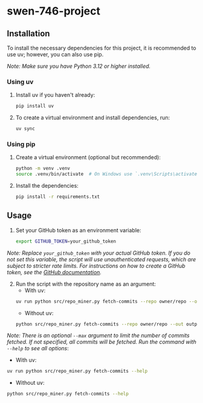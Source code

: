 # swen-746-project

## Installation
To install the necessary dependencies for this project, it is recommended to use uv; however, you can also use pip.

*Note: Make sure you have Python 3.12 or higher installed.*

### Using uv
1.  Install uv if you haven't already:
    ```bash
    pip install uv
    ```
2. To create a virtual environment and install dependencies, run:
    ```bash
    uv sync
    ```
### Using pip
1.  Create a virtual environment (optional but recommended):
    ```bash
    python -m venv .venv
    source .venv/bin/activate  # On Windows use `.venv\Scripts\activate`
    ```
2. Install the dependencies:
    ```bash
    pip install -r requirements.txt
    ```

## Usage
1. Set your GitHub token as an environment variable:
    ```bash
    export GITHUB_TOKEN=your_github_token
    ```
*Note: Replace `your_github_token` with your actual GitHub token. If you do not set this variable, the script will use unauthenticated requests, which are subject to stricter rate limits. For instructions on how to create a GitHub token, see the [GitHub documentation](https://docs.github.com/en/authentication/keeping-your-account-and-data-secure/creating-a-personal-access-token).*

2. Run the script with the repository name as an argument:
    - With uv:
    ```bash
    uv run python src/repo_miner.py fetch-commits --repo owner/repo --out output.csv
    ```
    - Without uv:
    ```bash
    python src/repo_miner.py fetch-commits --repo owner/repo --out output.csv
    ```
*Note: There is an optional `--max` argument to limit the number of commits fetched. If not specified, all commits will be fetched. Run the command with `--help` to see all options*:
- With uv:
```bash
uv run python src/repo_miner.py fetch-commits --help
```
- Without uv:
```bash
python src/repo_miner.py fetch-commits --help
```
